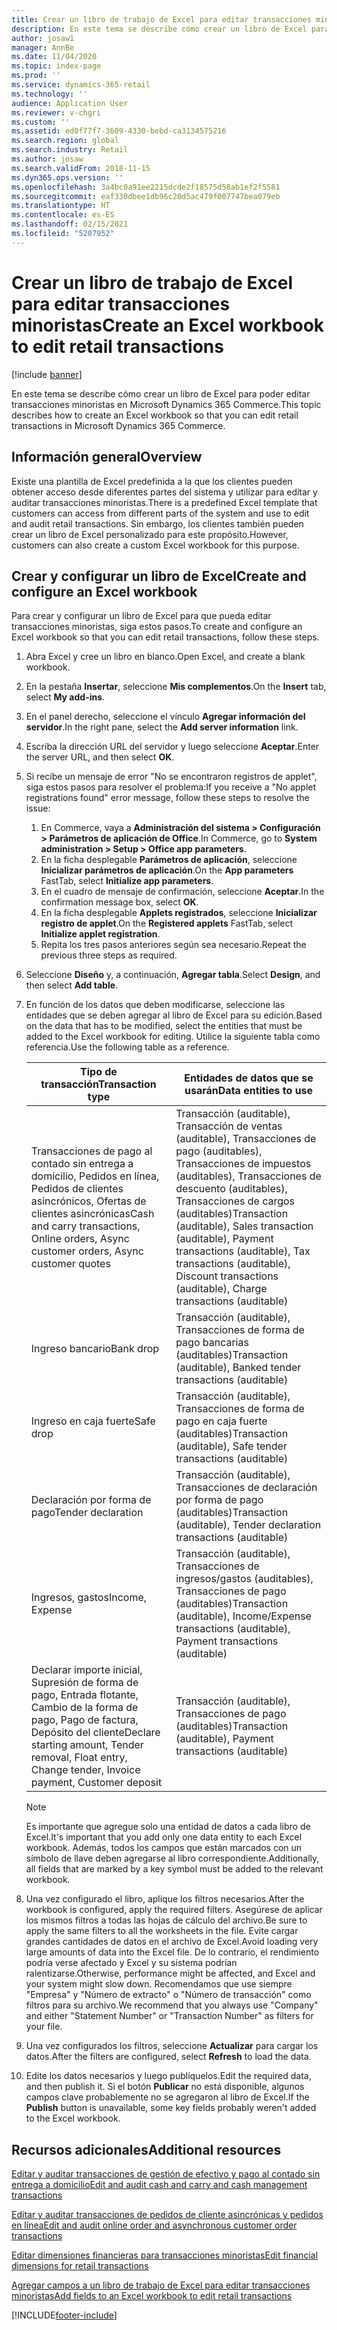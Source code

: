 ```yaml
---
title: Crear un libro de trabajo de Excel para editar transacciones minoristas
description: En este tema se describe cómo crear un libro de Excel para poder editar transacciones minoristas en Microsoft Dynamics 365 Commerce.
author: josaw1
manager: AnnBe
ms.date: 11/04/2020
ms.topic: index-page
ms.prod: ''
ms.service: dynamics-365-retail
ms.technology: ''
audience: Application User
ms.reviewer: v-chgri
ms.custom: ''
ms.assetid: ed0f77f7-3609-4330-bebd-ca3134575216
ms.search.region: global
ms.search.industry: Retail
ms.author: josaw
ms.search.validFrom: 2018-11-15
ms.dyn365.ops.version: ''
ms.openlocfilehash: 3a4bc0a91ee2215dcde2f18575d58ab1ef2f5581
ms.sourcegitcommit: eaf330dbee1db96c20d5ac479f007747bea079eb
ms.translationtype: HT
ms.contentlocale: es-ES
ms.lasthandoff: 02/15/2021
ms.locfileid: "5207952"
---
```

# <a name="create-an-excel-workbook-to-edit-retail-transactions"></a><span data-ttu-id="d3085-103">Crear un libro de trabajo de Excel para editar transacciones minoristas</span><span class="sxs-lookup"><span data-stu-id="d3085-103">Create an Excel workbook to edit retail transactions</span></span>

[!include [banner](../includes/banner.md)]

<span data-ttu-id="d3085-104">En este tema se describe cómo crear un libro de Excel para poder editar transacciones minoristas en Microsoft Dynamics 365 Commerce.</span><span class="sxs-lookup"><span data-stu-id="d3085-104">This topic describes how to create an Excel workbook so that you can edit retail transactions in Microsoft Dynamics 365 Commerce.</span></span>

## <a name="overview"></a><span data-ttu-id="d3085-105">Información general</span><span class="sxs-lookup"><span data-stu-id="d3085-105">Overview</span></span>

<span data-ttu-id="d3085-106">Existe una plantilla de Excel predefinida a la que los clientes pueden obtener acceso desde diferentes partes del sistema y utilizar para editar y auditar transacciones minoristas.</span><span class="sxs-lookup"><span data-stu-id="d3085-106">There is a predefined Excel template that customers can access from different parts of the system and use to edit and audit retail transactions.</span></span> <span data-ttu-id="d3085-107">Sin embargo, los clientes también pueden crear un libro de Excel personalizado para este propósito.</span><span class="sxs-lookup"><span data-stu-id="d3085-107">However, customers can also create a custom Excel workbook for this purpose.</span></span>

## <a name="create-and-configure-an-excel-workbook"></a><span data-ttu-id="d3085-108">Crear y configurar un libro de Excel</span><span class="sxs-lookup"><span data-stu-id="d3085-108">Create and configure an Excel workbook</span></span>

<span data-ttu-id="d3085-109">Para crear y configurar un libro de Excel para que pueda editar transacciones minoristas, siga estos pasos.</span><span class="sxs-lookup"><span data-stu-id="d3085-109">To create and configure an Excel workbook so that you can edit retail transactions, follow these steps.</span></span>

1. <span data-ttu-id="d3085-110">Abra Excel y cree un libro en blanco.</span><span class="sxs-lookup"><span data-stu-id="d3085-110">Open Excel, and create a blank workbook.</span></span>
1. <span data-ttu-id="d3085-111">En la pestaña **Insertar**, seleccione **Mis complementos**.</span><span class="sxs-lookup"><span data-stu-id="d3085-111">On the **Insert** tab, select **My add-ins**.</span></span>
1. <span data-ttu-id="d3085-112">En el panel derecho, seleccione el vínculo **Agregar información del servidor**.</span><span class="sxs-lookup"><span data-stu-id="d3085-112">In the right pane, select the **Add server information** link.</span></span>
1. <span data-ttu-id="d3085-113">Escriba la dirección URL del servidor y luego seleccione **Aceptar**.</span><span class="sxs-lookup"><span data-stu-id="d3085-113">Enter the server URL, and then select **OK**.</span></span>
1. <span data-ttu-id="d3085-114">Si recibe un mensaje de error "No se encontraron registros de applet", siga estos pasos para resolver el problema:</span><span class="sxs-lookup"><span data-stu-id="d3085-114">If you receive a "No applet registrations found" error message, follow these steps to resolve the issue:</span></span>

    1. <span data-ttu-id="d3085-115">En Commerce, vaya a **Administración del sistema \> Configuración \> Parámetros de aplicación de Office**.</span><span class="sxs-lookup"><span data-stu-id="d3085-115">In Commerce, go to **System administration \> Setup \> Office app parameters**.</span></span>
    1. <span data-ttu-id="d3085-116">En la ficha desplegable **Parámetros de aplicación**, seleccione **Inicializar parámetros de aplicación**.</span><span class="sxs-lookup"><span data-stu-id="d3085-116">On the **App parameters** FastTab, select **Initialize app parameters**.</span></span>
    1. <span data-ttu-id="d3085-117">En el cuadro de mensaje de confirmación, seleccione **Aceptar**.</span><span class="sxs-lookup"><span data-stu-id="d3085-117">In the confirmation message box, select **OK**.</span></span>
    1. <span data-ttu-id="d3085-118">En la ficha desplegable **Applets registrados**, seleccione **Inicializar registro de applet**.</span><span class="sxs-lookup"><span data-stu-id="d3085-118">On the **Registered applets** FastTab, select **Initialize applet registration**.</span></span>
    1. <span data-ttu-id="d3085-119">Repita los tres pasos anteriores según sea necesario.</span><span class="sxs-lookup"><span data-stu-id="d3085-119">Repeat the previous three steps as required.</span></span>

1. <span data-ttu-id="d3085-120">Seleccione **Diseño** y, a continuación, **Agregar tabla**.</span><span class="sxs-lookup"><span data-stu-id="d3085-120">Select **Design**, and then select **Add table**.</span></span>
1. <span data-ttu-id="d3085-121">En función de los datos que deben modificarse, seleccione las entidades que se deben agregar al libro de Excel para su edición.</span><span class="sxs-lookup"><span data-stu-id="d3085-121">Based on the data that has to be modified, select the entities that must be added to the Excel workbook for editing.</span></span> <span data-ttu-id="d3085-122">Utilice la siguiente tabla como referencia.</span><span class="sxs-lookup"><span data-stu-id="d3085-122">Use the following table as a reference.</span></span>

    | <span data-ttu-id="d3085-123">Tipo de transacción</span><span class="sxs-lookup"><span data-stu-id="d3085-123">Transaction type</span></span> | <span data-ttu-id="d3085-124">Entidades de datos que se usarán</span><span class="sxs-lookup"><span data-stu-id="d3085-124">Data entities to use</span></span> |
    |------------------|----------------------|
    | <span data-ttu-id="d3085-125">Transacciones de pago al contado sin entrega a domicilio, Pedidos en línea, Pedidos de clientes asincrónicos, Ofertas de clientes asincrónicas</span><span class="sxs-lookup"><span data-stu-id="d3085-125">Cash and carry transactions, Online orders, Async customer orders, Async customer quotes</span></span> | <span data-ttu-id="d3085-126">Transacción (auditable), Transacción de ventas (auditable), Transacciones de pago (auditables), Transacciones de impuestos (auditables), Transacciones de descuento (auditables), Transacciones de cargos (auditables)</span><span class="sxs-lookup"><span data-stu-id="d3085-126">Transaction (auditable), Sales transaction (auditable), Payment transactions (auditable), Tax transactions (auditable), Discount transactions (auditable), Charge transactions (auditable)</span></span> |
    | <span data-ttu-id="d3085-127">Ingreso bancario</span><span class="sxs-lookup"><span data-stu-id="d3085-127">Bank drop</span></span> | <span data-ttu-id="d3085-128">Transacción (auditable), Transacciones de forma de pago bancarias (auditables)</span><span class="sxs-lookup"><span data-stu-id="d3085-128">Transaction (auditable), Banked tender transactions (auditable)</span></span> |
    | <span data-ttu-id="d3085-129">Ingreso en caja fuerte</span><span class="sxs-lookup"><span data-stu-id="d3085-129">Safe drop</span></span> | <span data-ttu-id="d3085-130">Transacción (auditable), Transacciones de forma de pago en caja fuerte (auditables)</span><span class="sxs-lookup"><span data-stu-id="d3085-130">Transaction (auditable), Safe tender transactions (auditable)</span></span> |
    | <span data-ttu-id="d3085-131">Declaración por forma de pago</span><span class="sxs-lookup"><span data-stu-id="d3085-131">Tender declaration</span></span> | <span data-ttu-id="d3085-132">Transacción (auditable), Transacciones de declaración por forma de pago (auditables)</span><span class="sxs-lookup"><span data-stu-id="d3085-132">Transaction (auditable), Tender declaration transactions (auditable)</span></span> |
    | <span data-ttu-id="d3085-133">Ingresos, gastos</span><span class="sxs-lookup"><span data-stu-id="d3085-133">Income, Expense</span></span> | <span data-ttu-id="d3085-134">Transacción (auditable), Transacciones de ingresos/gastos (auditables), Transacciones de pago (auditables)</span><span class="sxs-lookup"><span data-stu-id="d3085-134">Transaction (auditable), Income/Expense transactions (auditable), Payment transactions (auditable)</span></span> |
    | <span data-ttu-id="d3085-135">Declarar importe inicial, Supresión de forma de pago, Entrada flotante, Cambio de la forma de pago, Pago de factura, Depósito del cliente</span><span class="sxs-lookup"><span data-stu-id="d3085-135">Declare starting amount, Tender removal, Float entry, Change tender, Invoice payment, Customer deposit</span></span> | <span data-ttu-id="d3085-136">Transacción (auditable), Transacciones de pago (auditables)</span><span class="sxs-lookup"><span data-stu-id="d3085-136">Transaction (auditable), Payment transactions (auditable)</span></span> |

    > [!NOTE]
    > <span data-ttu-id="d3085-137">Es importante que agregue solo una entidad de datos a cada libro de Excel.</span><span class="sxs-lookup"><span data-stu-id="d3085-137">It's important that you add only one data entity to each Excel workbook.</span></span> <span data-ttu-id="d3085-138">Además, todos los campos que están marcados con un símbolo de llave deben agregarse al libro correspondiente.</span><span class="sxs-lookup"><span data-stu-id="d3085-138">Additionally, all fields that are marked by a key symbol must be added to the relevant workbook.</span></span>

1. <span data-ttu-id="d3085-139">Una vez configurado el libro, aplique los filtros necesarios.</span><span class="sxs-lookup"><span data-stu-id="d3085-139">After the workbook is configured, apply the required filters.</span></span> <span data-ttu-id="d3085-140">Asegúrese de aplicar los mismos filtros a todas las hojas de cálculo del archivo.</span><span class="sxs-lookup"><span data-stu-id="d3085-140">Be sure to apply the same filters to all the worksheets in the file.</span></span> <span data-ttu-id="d3085-141">Evite cargar grandes cantidades de datos en el archivo de Excel.</span><span class="sxs-lookup"><span data-stu-id="d3085-141">Avoid loading very large amounts of data into the Excel file.</span></span> <span data-ttu-id="d3085-142">De lo contrario, el rendimiento podría verse afectado y Excel y su sistema podrían ralentizarse.</span><span class="sxs-lookup"><span data-stu-id="d3085-142">Otherwise, performance might be affected, and Excel and your system might slow down.</span></span> <span data-ttu-id="d3085-143">Recomendamos que use siempre "Empresa" y "Número de extracto" o "Número de transacción" como filtros para su archivo.</span><span class="sxs-lookup"><span data-stu-id="d3085-143">We recommend that you always use "Company" and either "Statement Number" or "Transaction Number" as filters for your file.</span></span>
1. <span data-ttu-id="d3085-144">Una vez configurados los filtros, seleccione **Actualizar** para cargar los datos.</span><span class="sxs-lookup"><span data-stu-id="d3085-144">After the filters are configured, select **Refresh** to load the data.</span></span>
1. <span data-ttu-id="d3085-145">Edite los datos necesarios y luego publíquelos.</span><span class="sxs-lookup"><span data-stu-id="d3085-145">Edit the required data, and then publish it.</span></span> <span data-ttu-id="d3085-146">Si el botón **Publicar** no está disponible, algunos campos clave probablemente no se agregaron al libro de Excel.</span><span class="sxs-lookup"><span data-stu-id="d3085-146">If the **Publish** button is unavailable, some key fields probably weren't added to the Excel workbook.</span></span>

## <a name="additional-resources"></a><span data-ttu-id="d3085-147">Recursos adicionales</span><span class="sxs-lookup"><span data-stu-id="d3085-147">Additional resources</span></span>

[<span data-ttu-id="d3085-148">Editar y auditar transacciones de gestión de efectivo y pago al contado sin entrega a domicilio</span><span class="sxs-lookup"><span data-stu-id="d3085-148">Edit and audit cash and carry and cash management transactions</span></span>](edit-cash-trans.md)

[<span data-ttu-id="d3085-149">Editar y auditar transacciones de pedidos de cliente asincrónicas y pedidos en línea</span><span class="sxs-lookup"><span data-stu-id="d3085-149">Edit and audit online order and asynchronous customer order transactions</span></span>](edit-order-trans.md)

[<span data-ttu-id="d3085-150">Editar dimensiones financieras para transacciones minoristas</span><span class="sxs-lookup"><span data-stu-id="d3085-150">Edit financial dimensions for retail transactions</span></span>](edit-financial-dim.md)

[<span data-ttu-id="d3085-151">Agregar campos a un libro de trabajo de Excel para editar transacciones minoristas</span><span class="sxs-lookup"><span data-stu-id="d3085-151">Add fields to an Excel workbook to edit retail transactions</span></span>](add-fields-excel.md)


[!INCLUDE[footer-include](../includes/footer-banner.md)]